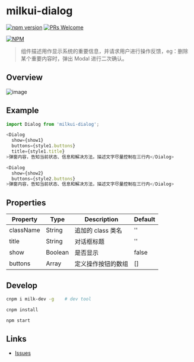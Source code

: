# milkui-dialog

[![npm version](https://img.shields.io/npm/v/milkui-dialog.svg?style=flat)](https://www.npmjs.com/package/milkui-dialog) [![PRs Welcome](https://img.shields.io/badge/PRs-welcome-brightgreen.svg)](README.md)

[![NPM](https://nodei.co/npm/milkui-dialog.png?downloads=true&downloadRank=true)](https://nodei.co/npm/milkui-dialog/)

> 组件描述用作显示系统的重要信息，并请求用户进行操作反馈，eg：删除某个重要内容时，弹出 Modal 进行二次确认。

## Overview

![image](https://user-images.githubusercontent.com/11053605/28750816-5de32266-7528-11e7-90c9-9326f460c61e.png)

## Example

```js
import Dialog from 'milkui-dialog';

<Dialog
  show={show1}
  buttons={style1.buttons}
  title={style1.title}
>弹窗内容，告知当前状态、信息和解决方法，描述文字尽量控制在三行内</Dialog>

<Dialog
  show={show2}
  buttons={style2.buttons}
>弹窗内容，告知当前状态、信息和解决方法，描述文字尽量控制在三行内</Dialog>
```

## Properties

| Property | Type | Description | Default |
| -- | -- | -- | -- |
| className | String | 追加的 class 类名 | '' |
| title | String | 对话框标题 | '' |
| show | Boolean | 是否显示 | false |
| buttons | Array | 定义操作按钮的数组 | [] |

## Develop

```bash
cnpm i milk-dev -g    # dev tool

cnpm install

npm start
```

## Links

- [Issues](https://github.com/milk-ui/milkui-dialog/issues)
